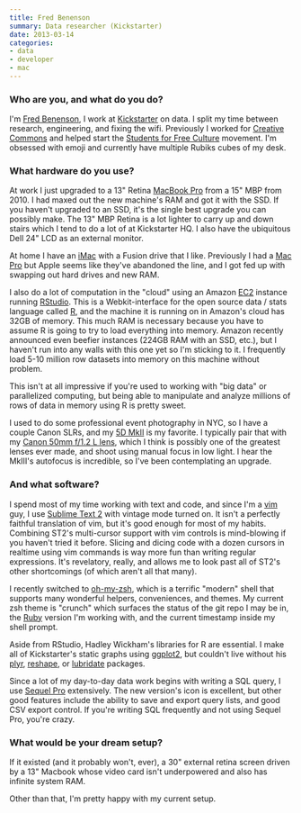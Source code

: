 ```yaml
---
title: Fred Benenson
summary: Data researcher (Kickstarter)
date: 2013-03-14
categories:
- data
- developer
- mac
---
```


### Who are you, and what do you do?

I'm [Fred Benenson](http://www.fredbenenson.com/ "Fred's website."), I work at [Kickstarter][] on data. I split my time between research, engineering, and fixing the wifi. Previously I worked for [Creative Commons](http://creativecommons.org/ "A non-profit revolving around copyright licenses.") and helped start the [Students for Free Culture](http://freeculture.org/ "A movement promoting public interest in IP.") movement. I'm obsessed with emoji and currently have multiple Rubiks cubes of my desk.

### What hardware do you use?

At work I just upgraded to a 13" Retina [MacBook Pro][macbook-pro] from a 15" MBP from 2010. I had maxed out the new machine's RAM and got it with the SSD. If you haven't upgraded to an SSD, it's the single best upgrade you can possibly make. The 13" MBP Retina is a lot lighter to carry up and down stairs which I tend to do a lot of at Kickstarter HQ. I also have the ubiquitous Dell 24" LCD as an external monitor.

At home I have an [iMac][] with a Fusion drive that I like. Previously I had a [Mac Pro][mac-pro] but Apple seems like they've abandoned the line, and I got fed up with swapping out hard drives and new RAM. 

I also do a lot of computation in the "cloud" using an Amazon [EC2][] instance running [RStudio][]. This is a Webkit-interface for the open source data / stats language called [R][], and the machine it is running on in Amazon's cloud has 32GB of memory. This much RAM is necessary because you have to assume R is going to try to load everything into memory. Amazon recently announced even beefier instances (224GB RAM with an SSD, etc.), but I haven't run into any walls with this one yet so I'm sticking to it. I frequently load 5-10 million row datasets into memory on this machine without problem.

This isn't at all impressive if you're used to working with "big data" or parallelized computing, but being able to manipulate and analyze millions of rows of data in memory using R is pretty sweet.

I used to do some professional event photography in NYC, so I have a couple Canon SLRs, and my [5D MkII][eos-5d-mark-ii] is my favorite. I typically pair that with my [Canon 50mm f/1.2 L lens][ef-50mm-f1.2l-usm], which I think is possibly one of the greatest lenses ever made, and shoot using manual focus in low light. I hear the MkIII's autofocus is incredible, so I've been contemplating an upgrade.

### And what software?

I spend most of my time working with text and code, and since I'm a [vim][] guy, I use [Sublime Text 2][sublime-text] with vintage mode turned on. It isn't a perfectly faithful translation of vim, but it's good enough for most of my habits. Combining ST2's multi-cursor support with vim controls is mind-blowing if you haven't tried it before. Slicing and dicing code with a dozen cursors in realtime using vim commands is way more fun than writing regular expressions. It's revelatory, really, and allows me to look past all of ST2's other shortcomings (of which aren't all that many).

I recently switched to [oh-my-zsh][], which is a terrific "modern" shell that supports many wonderful helpers, conveniences, and themes. My current zsh theme is "crunch" which surfaces the status of the git repo I may be in, the [Ruby][] version I'm working with, and the current timestamp inside my shell prompt.

Aside from RStudio, Hadley Wickham's libraries for R are essential. I make all of Kickstarter's static graphs using [ggplot2][], but couldn't live without his [plyr][], [reshape][], or [lubridate][] packages.

Since a lot of my day-to-day data work begins with writing a SQL query, I use [Sequel Pro][sequel-pro] extensively. The new version's icon is excellent, but other good features include the ability to save and export query lists, and good CSV export control. If you're writing SQL frequently and not using Sequel Pro, you're crazy.

### What would be your dream setup?

If it existed (and it probably won't, ever), a 30" external retina screen driven by a 13" Macbook whose video card isn't underpowered and also has infinite system RAM.

Other than that, I'm pretty happy with my current setup.

[ec2]: https://aws.amazon.com/ec2/ "A web service for virtualised processing."
[ef-50mm-f1.2l-usm]: http://web.archive.org/web/20151012041800/http://www.usa.canon.com:80/cusa/consumer/products/cameras/ef_lens_lineup/ef_50mm_f_1_2l_usm "A standard and medium telephoto camera lens."
[eos-5d-mark-ii]: http://web.archive.org/web/20151104220940/http://www.usa.canon.com/cusa/support/consumer/eos_slr_camera_systems/eos_digital_slr_cameras/eos_5d_mark_ii "A 21 megapixel DSLR."
[ggplot2]: http://web.archive.org/web/20180506153516/http://ggplot2.org:80/ "A plotting system for the R language."
[imac]: https://www.apple.com/imac-24/ "An all-in-one computer."
[kickstarter]: http://web.archive.org/web/20221227013734/https://www.kickstarter.com/ "A service for crowdfunding projects."
[lubridate]: https://github.com/tidyverse/lubridate "An R package for working with dates and time."
[mac-pro]: https://www.apple.com/mac-pro/ "The Intel-based Mac tower computer."
[macbook-pro]: https://www.apple.com/macbook-pro/ "A laptop."
[oh-my-zsh]: https://github.com/ohmyzsh/ohmyzsh "A framework of extensions and themes for the zsh shell."
[plyr]: http://plyr.had.co.nz/ "A split-apply-combine tool."
[r]: http://www.r-project.org/ "Software for statistical computing and graphics."
[reshape]: http://had.co.nz/reshape/ "An R package for munging and aggregating data."
[rstudio]: https://posit.co/ "An IDE for the R language."
[ruby]: https://www.ruby-lang.org/en/ "An interpreted scripting language."
[sequel-pro]: http://www.sequelpro.com/ "A MySQL GUI for the Mac."
[sublime-text]: http://www.sublimetext.com/ "A coder's text editor."
[vim]: https://www.vim.org/ "A command-line text editor."
